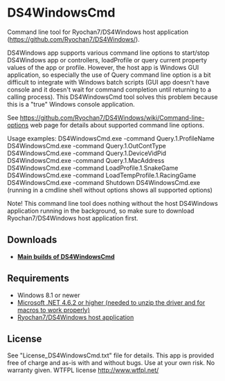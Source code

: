 # DS4WindowsCmd

Command line tool for Ryochan7/DS4Windows host application (https://github.com/Ryochan7/DS4Windows/).

DS4Windows app supports various command line options to start/stop DS4Windows app or controllers, loadProfile or query current property values of the app or profile. However, the host app is Windows GUI application, so especially the use of Query command line option is a bit difficult to integrate with Windows batch scripts (GUI app doesn't have console and it doesn't wait for command completion until returning to a calling process). This DS4WindowsCmd tool solves this problem because this is a "true" Windows console application.

See https://github.com/Ryochan7/DS4Windows/wiki/Command-line-options web page for details about supported command line options.

Usage examples:
  DS4WindowsCmd.exe -command Query.1.ProfileName
  DS4WindowsCmd.exe -command Query.1.OutContType
  DS4WindowsCmd.exe -command Query.1.DeviceVidPid
  DS4WindowsCmd.exe -command Query.1.MacAddress  
  DS4WindowsCmd.exe -command LoadProfile.1.SnakeGame
  DS4WindowsCmd.exe -command LoadTempProfile.1.RacingGame
  DS4WindowsCmd.exe -command Shutdown
  DS4WindowsCmd.exe     (running in a cmdline shell without options shows all supported options)

Note! This command line tool does nothing without the host DS4Windows application running in the background, so make sure to download Ryochan7/DS4Windows host application first.

## Downloads

- **[Main builds of DS4WindowsCmd](https://github.com/mika-n/DS4WindowsCmd/releases)**

## Requirements

- Windows 8.1 or newer
- [Microsoft .NET 4.6.2 or higher (needed to unzip the driver and for macros to
work properly)](https://www.microsoft.com/en-us/download/details.aspx?id=53344)
- [Ryochan7/DS4Windows host application](https://github.com/Ryochan7/DS4Windows/releases)

## License

See "License_DS4WindowsCmd.txt" file for details. This app is provided free of charge and as-is with and without bugs. Use at your own risk. No warranty given.
WTFPL license http://www.wtfpl.net/

